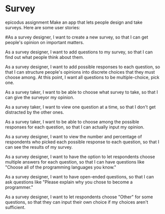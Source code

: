 Survey
==========
epicodus assignment
Make an app that lets people design and take surveys. Here are some user stories:

#As a survey designer, I want to create a new survey, so that I can get people's opinion on important matters.

As a survey designer, I want to add questions to my survey, so that I can find out what people think about them.

As a survey designer, I want to add possible responses to each question, so that I can structure people's opinions into discrete choices that they must choose among. At this point, I want all questions to be multiple-choice, pick one.

As a survey taker, I want to be able to choose what survey to take, so that I can give the surveyor my opinion.

As a survey taker, I want to view one question at a time, so that I don't get distracted by the other ones.

As a survey taker, I want to be able to choose among the possible responses for each question, so that I can actually input my opinion.

As a survey designer, I want to view the number and percentage of respondents who picked each possible response to each question, so that I can see the results of my survey.

As a survey designer, I want to have the option to let respondents choose multiple answers for each question, so that I can have questions like "Choose all of the programming languages you know."

As a survey designer, I want to have open-ended questions, so that I can ask questions like "Please explain why you chose to become a programmer."

As a survey designer, I want to let respondents choose "Other" for some questions, so that they can input their own choice if my choices aren't sufficient.

